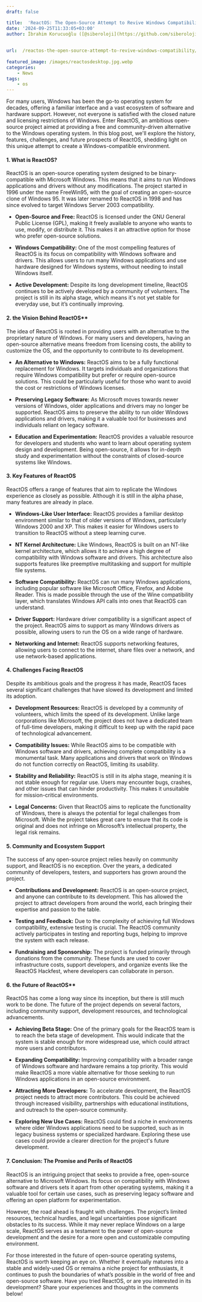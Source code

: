```yaml
---
draft: false

title:  'ReactOS: The Open-Source Attempt to Revive Windows Compatibility'
date: '2024-09-25T11:33:05+03:00'
author: İbrahim Korucuoğlu ([@siberoloji](https://github.com/siberoloji))
 
 
url:  /reactos-the-open-source-attempt-to-revive-windows-compatibility/
 
featured_image: /images/reactosdesktop.jpg.webp
categories:
    - News
tags:
    - os
---
```



For many users, Windows has been the go-to operating system for decades, offering a familiar interface and a vast ecosystem of software and hardware support. However, not everyone is satisfied with the closed nature and licensing restrictions of Windows. Enter ReactOS, an ambitious open-source project aimed at providing a free and community-driven alternative to the Windows operating system. In this blog post, we'll explore the history, features, challenges, and future prospects of ReactOS, shedding light on this unique attempt to create a Windows-compatible environment.


#### 1. **What is ReactOS?**



ReactOS is an open-source operating system designed to be binary-compatible with Microsoft Windows. This means that it aims to run Windows applications and drivers without any modifications. The project started in 1996 under the name FreeWin95, with the goal of creating an open-source clone of Windows 95. It was later renamed to ReactOS in 1998 and has since evolved to target Windows Server 2003 compatibility.


* **Open-Source and Free:** ReactOS is licensed under the GNU General Public License (GPL), making it freely available to anyone who wants to use, modify, or distribute it. This makes it an attractive option for those who prefer open-source solutions.

* **Windows Compatibility:** One of the most compelling features of ReactOS is its focus on compatibility with Windows software and drivers. This allows users to run many Windows applications and use hardware designed for Windows systems, without needing to install Windows itself.

* **Active Development:** Despite its long development timeline, ReactOS continues to be actively developed by a community of volunteers. The project is still in its alpha stage, which means it's not yet stable for everyday use, but it’s continually improving.



#### 2. the Vision Behind ReactOS**



The idea of ReactOS is rooted in providing users with an alternative to the proprietary nature of Windows. For many users and developers, having an open-source alternative means freedom from licensing costs, the ability to customize the OS, and the opportunity to contribute to its development.


* **An Alternative to Windows:** ReactOS aims to be a fully functional replacement for Windows. It targets individuals and organizations that require Windows compatibility but prefer or require open-source solutions. This could be particularly useful for those who want to avoid the cost or restrictions of Windows licenses.

* **Preserving Legacy Software:** As Microsoft moves towards newer versions of Windows, older applications and drivers may no longer be supported. ReactOS aims to preserve the ability to run older Windows applications and drivers, making it a valuable tool for businesses and individuals reliant on legacy software.

* **Education and Experimentation:** ReactOS provides a valuable resource for developers and students who want to learn about operating system design and development. Being open-source, it allows for in-depth study and experimentation without the constraints of closed-source systems like Windows.



#### 3. **Key Features of ReactOS**



ReactOS offers a range of features that aim to replicate the Windows experience as closely as possible. Although it is still in the alpha phase, many features are already in place.


* **Windows-Like User Interface:** ReactOS provides a familiar desktop environment similar to that of older versions of Windows, particularly Windows 2000 and XP. This makes it easier for Windows users to transition to ReactOS without a steep learning curve.

* **NT Kernel Architecture:** Like Windows, ReactOS is built on an NT-like kernel architecture, which allows it to achieve a high degree of compatibility with Windows software and drivers. This architecture also supports features like preemptive multitasking and support for multiple file systems.

* **Software Compatibility:** ReactOS can run many Windows applications, including popular software like Microsoft Office, Firefox, and Adobe Reader. This is made possible through the use of the Wine compatibility layer, which translates Windows API calls into ones that ReactOS can understand.

* **Driver Support:** Hardware driver compatibility is a significant aspect of the project. ReactOS aims to support as many Windows drivers as possible, allowing users to run the OS on a wide range of hardware.

* **Networking and Internet:** ReactOS supports networking features, allowing users to connect to the internet, share files over a network, and use network-based applications.



#### 4. **Challenges Facing ReactOS**



Despite its ambitious goals and the progress it has made, ReactOS faces several significant challenges that have slowed its development and limited its adoption.


* **Development Resources:** ReactOS is developed by a community of volunteers, which limits the speed of its development. Unlike large corporations like Microsoft, the project does not have a dedicated team of full-time developers, making it difficult to keep up with the rapid pace of technological advancement.

* **Compatibility Issues:** While ReactOS aims to be compatible with Windows software and drivers, achieving complete compatibility is a monumental task. Many applications and drivers that work on Windows do not function correctly on ReactOS, limiting its usability.

* **Stability and Reliability:** ReactOS is still in its alpha stage, meaning it is not stable enough for regular use. Users may encounter bugs, crashes, and other issues that can hinder productivity. This makes it unsuitable for mission-critical environments.

* **Legal Concerns:** Given that ReactOS aims to replicate the functionality of Windows, there is always the potential for legal challenges from Microsoft. While the project takes great care to ensure that its code is original and does not infringe on Microsoft’s intellectual property, the legal risk remains.



#### 5. **Community and Ecosystem Support**



The success of any open-source project relies heavily on community support, and ReactOS is no exception. Over the years, a dedicated community of developers, testers, and supporters has grown around the project.


* **Contributions and Development:** ReactOS is an open-source project, and anyone can contribute to its development. This has allowed the project to attract developers from around the world, each bringing their expertise and passion to the table.

* **Testing and Feedback:** Due to the complexity of achieving full Windows compatibility, extensive testing is crucial. The ReactOS community actively participates in testing and reporting bugs, helping to improve the system with each release.

* **Fundraising and Sponsorship:** The project is funded primarily through donations from the community. These funds are used to cover infrastructure costs, support developers, and organize events like the ReactOS Hackfest, where developers can collaborate in person.



#### 6. the Future of ReactOS**



ReactOS has come a long way since its inception, but there is still much work to be done. The future of the project depends on several factors, including community support, development resources, and technological advancements.


* **Achieving Beta Stage:** One of the primary goals for the ReactOS team is to reach the beta stage of development. This would indicate that the system is stable enough for more widespread use, which could attract more users and contributors.

* **Expanding Compatibility:** Improving compatibility with a broader range of Windows software and hardware remains a top priority. This would make ReactOS a more viable alternative for those seeking to run Windows applications in an open-source environment.

* **Attracting More Developers:** To accelerate development, the ReactOS project needs to attract more contributors. This could be achieved through increased visibility, partnerships with educational institutions, and outreach to the open-source community.

* **Exploring New Use Cases:** ReactOS could find a niche in environments where older Windows applications need to be supported, such as in legacy business systems or specialized hardware. Exploring these use cases could provide a clearer direction for the project's future development.



#### 7. **Conclusion: The Promise and Perils of ReactOS**



ReactOS is an intriguing project that seeks to provide a free, open-source alternative to Microsoft Windows. Its focus on compatibility with Windows software and drivers sets it apart from other operating systems, making it a valuable tool for certain use cases, such as preserving legacy software and offering an open platform for experimentation.



However, the road ahead is fraught with challenges. The project’s limited resources, technical hurdles, and legal uncertainties pose significant obstacles to its success. While it may never replace Windows on a large scale, ReactOS serves as a testament to the power of open-source development and the desire for a more open and customizable computing environment.



For those interested in the future of open-source operating systems, ReactOS is worth keeping an eye on. Whether it eventually matures into a stable and widely-used OS or remains a niche project for enthusiasts, it continues to push the boundaries of what’s possible in the world of free and open-source software.
Have you tried ReactOS, or are you interested in its development? Share your experiences and thoughts in the comments below!
